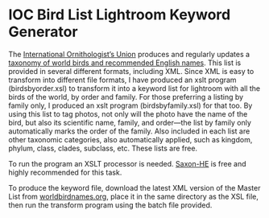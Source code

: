 # IOC Bird List Lightroom Keyword Generator

The [International Ornithologist’s Union](https://int-ornith-union.org/) produces and regularly updates a [taxonomy of world birds and recommended English names](https://www.worldbirdnames.org/). This list is provided in several different formats, including XML. Since XML is easy to transform into different file formats, I have produced an xslt program (birdsbyorder.xsl) to transform it into a keyword list for lightroom with all the birds of the world, by order and family. For those preferring a listing by family only, I produced an xslt program (birdsbyfamily.xsl) for that too. By using this list to tag photos, not only will the photo have the name of the bird, but also its scientific name, family, and order—the list by family only automatically marks the order of the family. Also included in each list are other taxonomic categories, also automatically applied, such as kingdom, phylum, class, clades, subclass, etc. These lists are free.

To run the program an XSLT processor is needed. [Saxon-HE](http://saxon.sourceforge.net/) is free and highly recommended for this task.

To produce the keyword file, download the latest XML version of the Master List from [worldbirdnames.org](https://www.worldbirdnames.org/), place it in the same directory as the XSL file, then run the transform program using the batch file provided.
